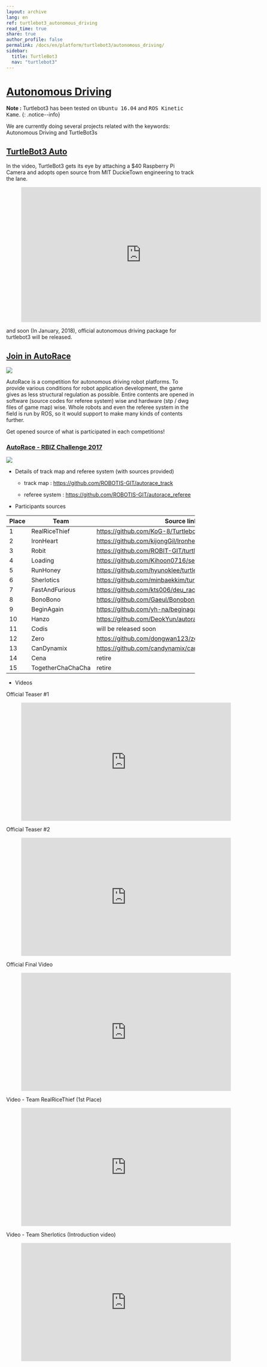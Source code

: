 ```yaml
---
layout: archive
lang: en
ref: turtlebot3_autonomous_driving
read_time: true
share: true
author_profile: false
permalink: /docs/en/platform/turtlebot3/autonomous_driving/
sidebar:
  title: TurtleBot3
  nav: "turtlebot3"
---
```


<div style="counter-reset: h14 1">
</div>

# [Autonomous Driving](#autonomous-driving)

**Note :** Turtlebot3 has been tested on <kbd>Ubuntu 16.04</kbd> and <kbd>ROS Kinetic Kame</kbd>.
{: .notice--info}

We are currently doing several projects related with the keywords: Autonomous Driving and TurtleBot3s

## [TurtleBot3 Auto](#turtlebot3-auto)

In the video, TurtleBot3 gets its eye by attaching a $40 Raspberry Pi Camera and adopts open source from MIT DuckieTown engineering to track the lane.

<figure class="video_container">
  <iframe width="640" height="360" src="https://www.youtube.com/embed/1V33iEu4ylw" frameborder="0" allowfullscreen></iframe>
</figure>

and soon (In January, 2018), official autonomous driving package for turtlebot3 will be released.

## [Join in AutoRace](#join-in-autorace)

![](/assets/images/platform/turtlebot3/autonomous_driving/autorace_rbiz_challenge_2017_robots_1.png)

AutoRace is a competition for autonomous driving robot platforms. To provide various conditions for robot application development, the game gives as less structural regulation as possible. Entire contents are opened in software (source codes for referee system) wise and hardware (stp / dwg files of game map) wise.
Whole robots and even the referee system in the field is run by ROS, so it would support to make many kinds of contents further.

Get opened source of what is participated in each competitions!

### [AutoRace - RBIZ Challenge 2017](#autorace--rbiz-challenge-2017)

![](/assets/images/platform/turtlebot3/autonomous_driving/autorace_rbiz_challenge_2017_robots_2.png)

- Details of track map and referee system (with sources provided)

  - track map : https://github.com/ROBOTIS-GIT/autorace_track

  - referee system : https://github.com/ROBOTIS-GIT/autorace_referee

- Participants sources

| Place | Team                               | Source link                                              |
|-------|------------------------------------|----------------------------------------------------------|
|   1   | RealRiceThief                      | https://github.com/KoG-8/Turtlebot_RealRiceThief         |
|   2   | IronHeart                          | https://github.com/kijongGil/Ironheart                   |
|   3   | Robit                              | https://github.com/ROBIT-GIT/turtlebot3_autoRace_2017    |
|   4   | Loading                            | https://github.com/Kihoon0716/self_driving_turtlebot3    |
|   5   | RunHoney                           | https://github.com/hyunoklee/turtlebot3_RBIZ             |
|   6   | Sherlotics                         | https://github.com/minbaekkim/turtlebot_autorace         |
|   7   | FastAndFurious                     | https://github.com/kts006/deu_racer                      |
|   8   | BonoBono                           | https://github.com/Gaeul/BonobonoTurtlebot               |
|   9   | BeginAgain                         | https://github.com/yh-na/beginagain                      |
|   10  | Hanzo                              | https://github.com/DeokYun/autorace                      |
|   11  | Codis                              | will be released soon                                    |
|   12  | Zero                               | https://github.com/dongwan123/zero_turtlebot_competition |
|   13  | CanDynamix                         | https://github.com/candynamix/can_dynamix                |
|   14  | Cena                               | retire                                                   |
|   15  | TogetherChaChaCha                  | retire                                                   |


- Videos

Official Teaser #1

<figure class="video_container">
  <iframe width="560" height="315" src="https://www.youtube.com/embed/9Wnu8If1eS4" frameborder="0" allowfullscreen></iframe>
</figure>

Official Teaser #2

<figure class="video_container">
  <iframe width="560" height="315" src="https://www.youtube.com/embed/47YnSBAssOM" frameborder="0" allowfullscreen></iframe>
</figure>

Official Final Video

<figure class="video_container">
  <iframe width="560" height="315" src="https://www.youtube.com/embed/DWDBAHHQi_k" frameborder="0" allowfullscreen></iframe>
</figure>

Video - Team RealRiceThief (1st Place)

<figure class="video_container">
  <iframe width="560" height="315" src="https://www.youtube.com/embed/szhllE1T_cg" frameborder="0" allowfullscreen></iframe>
</figure>

Video - Team Sherlotics (Introduction video)

<figure class="video_container">
  <iframe width="560" height="315" src="https://www.youtube.com/embed/dzjsLFj62HE" frameborder="0" allowfullscreen></iframe>
</figure>
